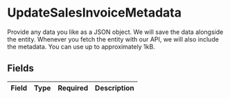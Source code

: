 # UpdateSalesInvoiceMetadata

Provide any data you like as a JSON object. We will save the data alongside the entity. Whenever you fetch the entity with our API, we will also include the metadata. You can use up to approximately 1kB.


## Fields

| Field       | Type        | Required    | Description |
| ----------- | ----------- | ----------- | ----------- |